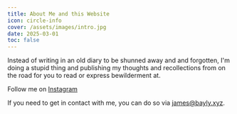 ```yaml
---
title: About Me and this Website
icon: circle-info
cover: /assets/images/intro.jpg
date: 2025-03-01
toc: false
---
```


Instead of writing in an old diary to be shunned away and and forgotten, I'm doing a stupid thing and publishing my thoughts and recollections from on the road for you to read or express bewilderment at.

Follow me on [Instagram](https://www.instagram.com/j_bayly/)

If you need to get in contact with me, you can do so via [james@bayly.xyz](mailto:james@bayly.xyz).
